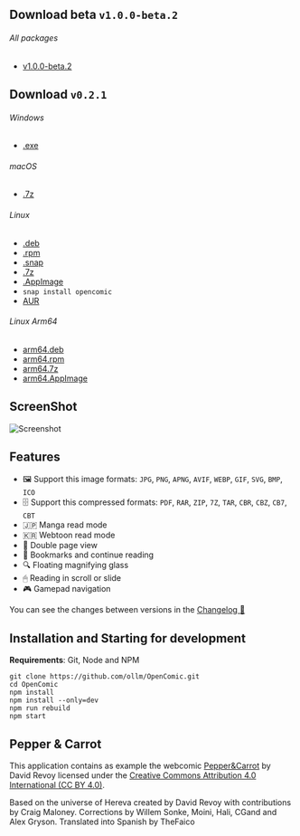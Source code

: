 ## Download beta `v1.0.0-beta.2`

###### All packages
- [v1.0.0-beta.2](https://github.com/ollm/OpenComic/releases/tag/v1.0.0-beta.2)

## Download `v0.2.1`
###### Windows
- [.exe](https://github.com/ollm/OpenComic/releases/download/v0.2.1/OpenComic.Setup.0.2.1.exe)
###### macOS
- [.7z](https://github.com/ollm/OpenComic/releases/download/v0.2.1/OpenComic-0.2.1-mac-build2.7z)
###### Linux
- [.deb](https://github.com/ollm/OpenComic/releases/download/v0.2.1/opencomic_0.2.1_amd64.deb)
- [.rpm](https://github.com/ollm/OpenComic/releases/download/v0.2.1/opencomic-0.2.1.x86_64.rpm)
- [.snap](https://github.com/ollm/OpenComic/releases/download/v0.2.1/opencomic_0.2.1_amd64.snap)
- [.7z](https://github.com/ollm/OpenComic/releases/download/v0.2.1/opencomic-0.2.1.7z)
- [.AppImage](https://github.com/ollm/OpenComic/releases/download/v0.2.1/OpenComic-0.2.1.AppImage)
- `snap install opencomic`
- [AUR](https://aur.archlinux.org/packages/opencomic-bin/)
###### Linux Arm64
- [arm64.deb](https://github.com/ollm/OpenComic/releases/download/v0.2.1/opencomic_0.2.1_arm64.deb)
- [arm64.rpm](https://github.com/ollm/OpenComic/releases/download/v0.2.1/opencomic-0.2.1.aarch64.rpm)
- [arm64.7z](https://github.com/ollm/OpenComic/releases/download/v0.2.1/opencomic-0.2.1-arm64.7z)
- [arm64.AppImage](https://github.com/ollm/OpenComic/releases/download/v0.2.1/OpenComic-0.2.1-arm64.AppImage)

## ScreenShot

![Screenshot](https://i.ibb.co/vPKbpyQ/Open-Comic-Screen-Shot.png "Screenshot")

## Features

- 🖼 Support this image formats: `JPG`, `PNG`, `APNG`, `AVIF`, `WEBP`, `GIF`, `SVG`, `BMP`, `ICO`
- 🗄 Support this compressed formats: `PDF`, `RAR`, `ZIP`, `7Z`, `TAR`, `CBR`, `CBZ`, `CB7`, `CBT`
- 🇯🇵 Manga read mode
- 🇰🇷 Webtoon read mode
- 📖 Double page view
- 🔖 Bookmarks and continue reading
- 🔍 Floating magnifying glass
- 🖱 Reading in scroll or slide
- 🎮 Gamepad navigation

You can see the changes between versions in the [Changelog 📝](https://github.com/ollm/OpenComic/blob/master/CHANGELOG.md)

## Installation and Starting for development
__Requirements__: Git, Node and NPM

```shell
git clone https://github.com/ollm/OpenComic.git
cd OpenComic
npm install
npm install --only=dev
npm run rebuild
npm start
```
## Pepper & Carrot

This application contains as example the webcomic [Pepper&Carrot](https://www.peppercarrot.com) by David Revoy
licensed under the [Creative Commons Attribution 4.0 International (CC BY 4.0)](https://creativecommons.org/licenses/by/4.0/).

Based on the universe of Hereva created by David Revoy with contributions by Craig Maloney.
Corrections by Willem Sonke, Moini, Hali, CGand and Alex Gryson.
Translated into Spanish by TheFaico
